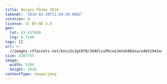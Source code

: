 ```yaml
---
title: Bergen Påske 2018
takenAt: '2018-03-29T11:49:30.000Z'
rotation: 0
license: CC BY-ND 3.0
geo:
  lat: 63.437608
  lng: 8.7248
tags: []
url: >-
  //images.ctfassets.net/bncv3c2gt878/3XAFLvsP6cneJmVah8bGxa/e4b51941ed16251722bf86824d240817/bergen-pske-2018_40282883995_o
size: 4387755
image:
  width: 5184
  height: 2916
contentType: image/jpeg
---
```


